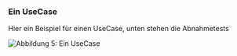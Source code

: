 ### Ein UseCase
Hier ein Beispiel für einen UseCase, unten stehen die Abnahmetests

![Abbildung 5: Ein UseCase][useCaseExample]

[useCaseExample]: TODOPATHFitnesseUsecaseMitAbnahmeTest.png "Abbildung 5: Ein UseCase"
